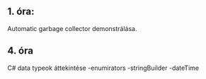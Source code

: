 ## 1. óra:
Automatic garbage collector demonstrálása.

## 4. óra
C# data typeok áttekintése
 -enumirators
 -stringBuilder
 -dateTime
